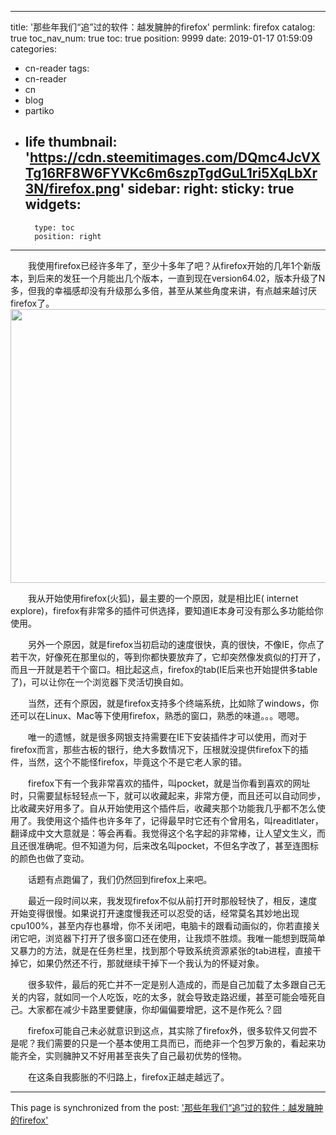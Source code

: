 
---
title: '那些年我们“追”过的软件：越发臃肿的firefox'
permlink: firefox
catalog: true
toc_nav_num: true
toc: true
position: 9999
date: 2019-01-17 01:59:09
categories:
- cn-reader
tags:
- cn-reader
- cn
- blog
- partiko
- life
thumbnail: 'https://cdn.steemitimages.com/DQmc4JcVXTg16RF8W6FYVKc6m6szpTgdGuL1ri5XqLbXr3N/firefox.png'
sidebar:
    right:
        sticky: true
widgets:
    -
        type: toc
        position: right
---


<html>
<p>　　我使用firefox已经许多年了，至少十多年了吧？从firefox开始的几年1个新版本，到后来的发狂一个月能出几个版本，一直到现在version64.02，版本升级了N多，但我的幸福感却没有升级那么多倍，甚至从某些角度来讲，有点越来越讨厌firefox了。　　<img src="https://cdn.steemitimages.com/DQmc4JcVXTg16RF8W6FYVKc6m6szpTgdGuL1ri5XqLbXr3N/firefox.png" width="764" height="438"/></p>
<p>　　我从开始使用firefox(火狐)，最主要的一个原因，就是相比IE( internet explore)，firefox有非常多的插件可供选择，要知道IE本身可没有那么多功能给你使用。</p>
<p>　　另外一个原因，就是firefox当初启动的速度很快，真的很快，不像IE，你点了若干次，好像死在那里似的，等到你都快要放弃了，它却突然像发疯似的打开了，而且一开就是若干个窗口。相比起这点，firefox的tab(IE后来也开始提供多table了)，可以让你在一个浏览器下灵活切换自如。</p>
<p>　　当然，还有个原因，就是firefox支持多个终端系统，比如除了windows，你还可以在Linux、Mac等下使用firefox，熟悉的窗口，熟悉的味道。。。嗯嗯。</p>
<p>　　唯一的遗憾，就是很多网银支持需要在IE下安装插件才可以使用，而对于firefox而言，那些古板的银行，绝大多数情况下，压根就没提供firefox下的插件，当然，这个不能怪firefox，毕竟这个不是它老人家的错。</p>
<p>　　firefox下有一个我非常喜欢的插件，叫pocket，就是当你看到喜欢的网址时，只需要鼠标轻轻点一下，就可以收藏起来，非常方便，而且还可以自动同步，比收藏夹好用多了。自从开始使用这个插件后，收藏夹那个功能我几乎都不怎么使用了。我使用这个插件也许多年了，记得最早时它还有个曾用名，叫readitlater，翻译成中文大意就是：等会再看。我觉得这个名字起的非常棒，让人望文生义，而且还很准确呢。但不知道为何，后来改名叫pocket，不但名字改了，甚至连图标的颜色也做了变动。</p>
<p>　　话题有点跑偏了，我们仍然回到firefox上来吧。</p>
<p>　　最近一段时间以来，我发现firefox不似从前打开时那般轻快了，相反，速度开始变得很慢。如果说打开速度慢我还可以忍受的话，经常莫名其妙地出现cpu100%，甚至内存也暴增，你不关闭吧，电脑卡的跟看动画似的，你若直接关闭它吧，浏览器下打开了很多窗口还在使用，让我烦不胜烦。我唯一能想到既简单又暴力的方法，就是在任务栏里，找到那个导致系统资源紧张的tab进程，直接干掉它，如果仍然还不行，那就继续干掉下一个我认为的怀疑对象。</p>
<p>　　很多软件，最后的死亡并不一定是别人造成的，而是自己加载了太多跟自己无关的内容，就如同一个人吃饭，吃的太多，就会导致走路迟缓，甚至可能会噎死自己。大家都在减少卡路里要健康，你却偏偏要增肥，这不是作死么？囧</p>
<p>　　firefox可能自己未必就意识到这点，其实除了firefox外，很多软件又何尝不是呢？我们需要的只是一个基本使用工具而已，而绝非一个包罗万象的，看起来功能齐全，实则臃肿又不好用甚至丧失了自己最初优势的怪物。</p>
<p>　　在这条自我膨胀的不归路上，firefox正越走越远了。</p>
</html>

- - -

This page is synchronized from the post: ['那些年我们“追”过的软件：越发臃肿的firefox'](https://steemit.com/@rivalhw/firefox)
